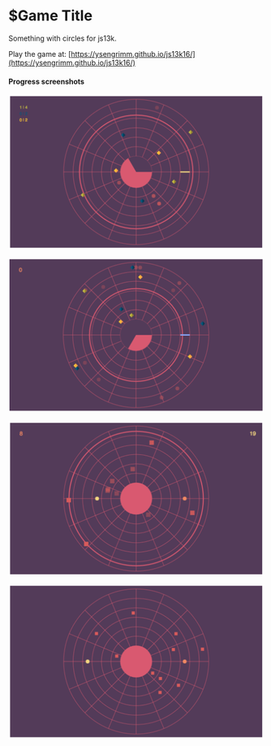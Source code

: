 # $Game Title

Something with circles for js13k.

Play the game at: [https://ysengrimm.github.io/js13k16/](https://ysengrimm.github.io/js13k16/)

#### Progress screenshots
![](https://raw.githubusercontent.com/YsenGrimm/js13k16/master/img/img4.png)

![](https://raw.githubusercontent.com/YsenGrimm/js13k16/master/img/img3.png)

![](https://raw.githubusercontent.com/YsenGrimm/js13k16/master/img/img2.png)

![](https://raw.githubusercontent.com/YsenGrimm/js13k16/master/img/img1.png)